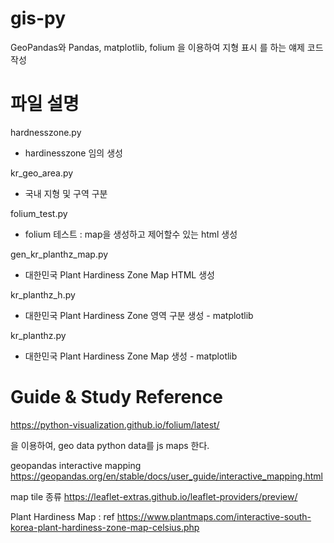 # gis-py

GeoPandas와 Pandas, matplotlib, folium 을 이용하여 지형 표시 를 하는 얘제 코드 작성


# 파일 설명

hardnesszone.py
- hardinesszone 임의 생성

kr_geo_area.py
- 국내 지형 및 구역 구분

folium_test.py
- folium 테스트 : map을 생성하고 제어할수 있는 html 생성
 
gen_kr_planthz_map.py
- 대한민국 Plant Hardiness Zone Map HTML 생성

kr_planthz_h.py
- 대한민국 Plant Hardiness Zone 영역 구분 생성 - matplotlib

kr_planthz.py
- 대한민국 Plant Hardiness Zone Map 생성 - matplotlib


# Guide & Study Reference

https://python-visualization.github.io/folium/latest/

을 이용하여, geo data
python data를 js maps 한다.


geopandas interactive mapping 
https://geopandas.org/en/stable/docs/user_guide/interactive_mapping.html



map tile 종류
https://leaflet-extras.github.io/leaflet-providers/preview/


Plant Hardiness Map : ref
https://www.plantmaps.com/interactive-south-korea-plant-hardiness-zone-map-celsius.php


